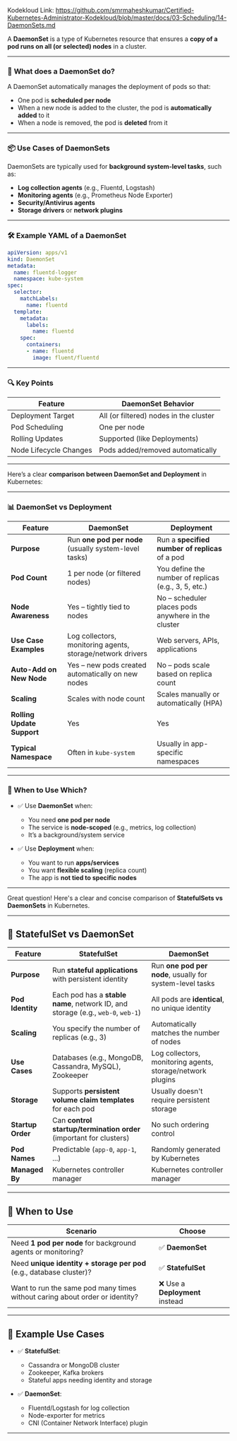 Kodekloud Link: https://github.com/smrmaheshkumar/Certified-Kubernetes-Administrator-Kodekloud/blob/master/docs/03-Scheduling/14-DaemonSets.md


A **DaemonSet** is a type of Kubernetes resource that ensures a **copy of a pod runs on all (or selected) nodes** in a cluster.  

---

### 🔧 **What does a DaemonSet do?**

A DaemonSet automatically manages the deployment of pods so that:

* One pod is **scheduled per node**
* When a new node is added to the cluster, the pod is **automatically added** to it
* When a node is removed, the pod is **deleted** from it

---

### 📦 **Use Cases of DaemonSets**

DaemonSets are typically used for **background system-level tasks**, such as:

* **Log collection agents** (e.g., Fluentd, Logstash)
* **Monitoring agents** (e.g., Prometheus Node Exporter)
* **Security/Antivirus agents**
* **Storage drivers** or **network plugins**

---

### 🛠️ Example YAML of a DaemonSet

```yaml
apiVersion: apps/v1
kind: DaemonSet
metadata:
  name: fluentd-logger
  namespace: kube-system
spec:
  selector:
    matchLabels:
      name: fluentd
  template:
    metadata:
      labels:
        name: fluentd
    spec:
      containers:
      - name: fluentd
        image: fluent/fluentd
```

---

### 🔍 Key Points

| Feature                | DaemonSet Behavior                     |
| ---------------------- | -------------------------------------- |
| Deployment Target      | All (or filtered) nodes in the cluster |
| Pod Scheduling         | One per node                           |
| Rolling Updates        | Supported (like Deployments)           |
| Node Lifecycle Changes | Pods added/removed automatically       |

---

Here’s a clear **comparison between DaemonSet and Deployment** in Kubernetes:

---

### 📊 **DaemonSet vs Deployment**

| Feature                    | **DaemonSet**                                              | **Deployment**                                       |
| -------------------------- | ---------------------------------------------------------- | ---------------------------------------------------- |
| **Purpose**                | Run **one pod per node** (usually system-level tasks)      | Run a **specified number of replicas** of a pod      |
| **Pod Count**              | 1 per node (or filtered nodes)                             | You define the number of replicas (e.g., 3, 5, etc.) |
| **Node Awareness**         | Yes – tightly tied to nodes                                | No – scheduler places pods anywhere in the cluster   |
| **Use Case Examples**      | Log collectors, monitoring agents, storage/network drivers | Web servers, APIs, applications                      |
| **Auto-Add on New Node**   | Yes – new pods created automatically on new nodes          | No – pods scale based on replica count               |
| **Scaling**                | Scales with node count                                     | Scales manually or automatically (HPA)               |
| **Rolling Update Support** | Yes                                                        | Yes                                                  |
| **Typical Namespace**      | Often in `kube-system`                                     | Usually in app-specific namespaces                   |

---

### 🧠 When to Use Which?

* ✅ Use **DaemonSet** when:

  * You need **one pod per node**
  * The service is **node-scoped** (e.g., metrics, log collection)
  * It’s a background/system service

* ✅ Use **Deployment** when:

  * You want to run **apps/services**
  * You want **flexible scaling** (replica count)
  * The app is **not tied to specific nodes**

---

Great question! Here's a clear and concise comparison of **StatefulSets vs DaemonSets** in Kubernetes.

---

## 🧱 **StatefulSet vs DaemonSet**

| Feature           | **StatefulSet**                                                                  | **DaemonSet**                                              |
| ----------------- | -------------------------------------------------------------------------------- | ---------------------------------------------------------- |
| **Purpose**       | Run **stateful applications** with persistent identity                           | Run **one pod per node**, usually for system-level tasks   |
| **Pod Identity**  | Each pod has a **stable name**, network ID, and storage (e.g., `web-0`, `web-1`) | All pods are **identical**, no unique identity             |
| **Scaling**       | You specify the number of replicas (e.g., 3)                                     | Automatically matches the number of nodes                  |
| **Use Cases**     | Databases (e.g., MongoDB, Cassandra, MySQL), Zookeeper                           | Log collectors, monitoring agents, storage/network plugins |
| **Storage**       | Supports **persistent volume claim templates** for each pod                      | Usually doesn't require persistent storage                 |
| **Startup Order** | Can **control startup/termination order** (important for clusters)               | No such ordering control                                   |
| **Pod Names**     | Predictable (`app-0`, `app-1`, ...)                                              | Randomly generated by Kubernetes                           |
| **Managed By**    | Kubernetes controller manager                                                    | Kubernetes controller manager                              |

---

## 🧠 When to Use

| Scenario                                                                    | Choose                         |
| --------------------------------------------------------------------------- | ------------------------------ |
| Need **1 pod per node** for background agents or monitoring?                | ✅ **DaemonSet**                |
| Need **unique identity + storage per pod** (e.g., database cluster)?        | ✅ **StatefulSet**              |
| Want to run the same pod many times without caring about order or identity? | ❌ Use a **Deployment** instead |

---

## 🎯 Example Use Cases

* ✅ **StatefulSet**:

  * Cassandra or MongoDB cluster
  * Zookeeper, Kafka brokers
  * Stateful apps needing identity and storage

* ✅ **DaemonSet**:

  * Fluentd/Logstash for log collection
  * Node-exporter for metrics
  * CNI (Container Network Interface) plugin

---



